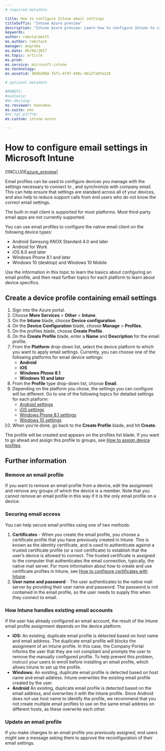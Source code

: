 ```yaml
---
# required metadata

title: How to configure Intune email settingstitleSuffix: "Intune Azure preview"
description: "Intune Azure preview: Learn how to configure Intune to create connections to corporate email on devices you manage."
keywords:
author: robstackmsft
ms.author: robstack
manager: angrobe
ms.date: 05/04/2017
ms.topic: article
ms.prod:
ms.service: microsoft-intune
ms.technology:
ms.assetid: 484bd9b0-fbf1-4f4f-940c-6b12fa07e228

# optional metadata

#ROBOTS:
#audience:
#ms.devlang:
ms.reviewer: heenamac
ms.suite: ems
#ms.tgt_pltfrm:
ms.custom: intune-azure

---
```


# How to configure email settings in Microsoft Intune

[!INCLUDE[azure_preview](../includes/azure_preview.md)]

Email profiles can be used to configure devices you manage with the settings necessary to connect to , and synchronize with company email. This can help ensure that settings are standard across all of your devices, and also help to reduce support calls from end users who do not know the correct email settings.

The built-in mail client is supported for most platforms. Most third-party email apps are not currently supported.

You can use email profiles to configure the native email client on the following device types:

- Android Samsung KNOX Standard 4.0 and later
- Android for Work
- iOS 8.0 and later
- Windows Phone 8.1 and later
- Windows 10 (desktop) and Windows 10 Mobile

Use the information in this topic to learn the basics about configuring an email profile, and then read further topics for each platform to learn about device specifics.

## Create a device profile containing email settings

1. Sign into the Azure portal.
2. Choose **More Services** > **Other** > **Intune**.
3. On the **Intune** blade, choose **Device configuration**.
2. On the **Device Configuration** blade, choose **Manage** > **Profiles**.
3. On the profiles blade, choose **Create Profile**.
4. On the **Create Profile** blade, enter a **Name** and **Description** for the email profile.
5. From the **Platform** drop-down list, select the device platform to which you want to apply email settings. Currently, you can choose one of the following platforms for email device settings:
	- **Android**
	- **iOS**
	- **Windows Phone 8.1**
	- **Windows 10 and later**
6. From the **Profile** type drop-down list, choose **Email**.
7. Depending on the platform you chose, the settings you can configure will be different. Go to one of the following topics for detailed settings for each platform:
	- [Android settings](email-profile-settings-for-android.md)
	- [iOS settings](email-profile-settings-for-ios.md)
	- [Windows Phone 8.1 settings](email-profile-settings-for-windows-phone-8-1.md)
	- [Windows 10 settings](email-profile-settings-for-windows-10.md)
8. When you're done, go back to the **Create Profile** blade, and hit **Create**.

The profile will be created and appears on the profiles list blade.
If you want to go ahead and assign this profile to groups, see [How to assign device profiles](how-to-assign-device-profiles.md).

## Further information

### Remove an email profile

If you want to remove an email profile from a device, edit the assignment and remove any groups of which the device is a member. Note that you cannot remove an email profile in this way if it is the only email profile on a device.

### Securing email access

You can help secure email profiles using one of two methods:

1. **Certificates** - When you create the email profile, you choose a certificate profile that you have previously created in Intune. This is known as the identity certificate, and is used to authenticate against a trusted certificate profile (or a root certificate) to establish that the user’s device is allowed to connect. The trusted certificate is assigned to the computer that authenticates the email connection, typically, the native mail server.
For more information about how to create and use certificate profiles in Intune, see [How to configure certificates with Intune](/intune-azure/configure-devices/how-to-configure-certificates).
2. **User name and password** - The user authenticates to the native mail server by providing their user name and password.
The password is not contained in the email profile, so the user needs to supply this when they connect to email.


### How Intune handles existing email accounts

If the user has already configured an email account, the result of the Intune email profile assignment depends on the device platform:

- **iOS:** An existing, duplicate email profile is detected based on host name and email address. The duplicate email profile will blocks the assignment of an Intune profile. In this case, the Company Portal informs the user that they are not compliant and prompts the user to remove the manually configured profile. To help prevent this problem, instruct your users to enroll before installing an email profile, which allows Intune to set up the profile.
- **Windows:** An existing, duplicate email profile is detected based on host name and email address. Intune overwrites the existing email profile created by the user.
- **Android** An existing, duplicate email profile is detected based on the email address, and overwrites it with the Intune profile.
Since Android does not use host name to identify the profile, we recommend that you not create multiple email profiles to use on the same email address on different hosts, as these overwrite each other.

### Update an email profile

If you make changes to an email profile you previously assigned, end users might see a message asking them to approve the reconfiguration of their email settings.
